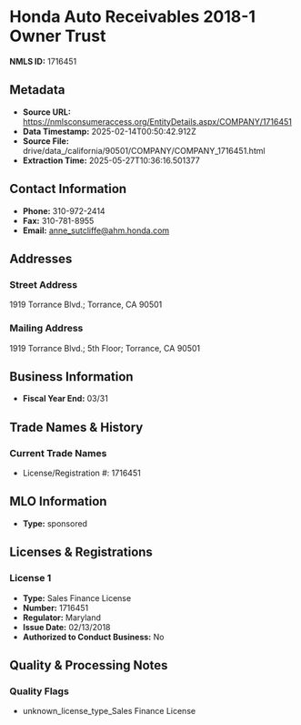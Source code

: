 # Honda Auto Receivables 2018-1 Owner Trust

**NMLS ID:** 1716451

## Metadata
- **Source URL:** https://nmlsconsumeraccess.org/EntityDetails.aspx/COMPANY/1716451
- **Data Timestamp:** 2025-02-14T00:50:42.912Z
- **Source File:** drive/data_/california/90501/COMPANY/COMPANY_1716451.html
- **Extraction Time:** 2025-05-27T10:36:16.501377

## Contact Information
- **Phone:** 310-972-2414
- **Fax:** 310-781-8955
- **Email:** anne_sutcliffe@ahm.honda.com

## Addresses
### Street Address
1919 Torrance Blvd.; Torrance, CA 90501

### Mailing Address
1919 Torrance Blvd.; 5th Floor; Torrance, CA 90501

## Business Information
- **Fiscal Year End:** 03/31

## Trade Names & History
### Current Trade Names
- License/Registration #: 1716451

## MLO Information
- **Type:** sponsored

## Licenses & Registrations

### License 1
- **Type:** Sales Finance License
- **Number:** 1716451
- **Regulator:** Maryland
- **Issue Date:** 02/13/2018
- **Authorized to Conduct Business:** No

## Quality & Processing Notes
### Quality Flags
- unknown_license_type_Sales Finance License
